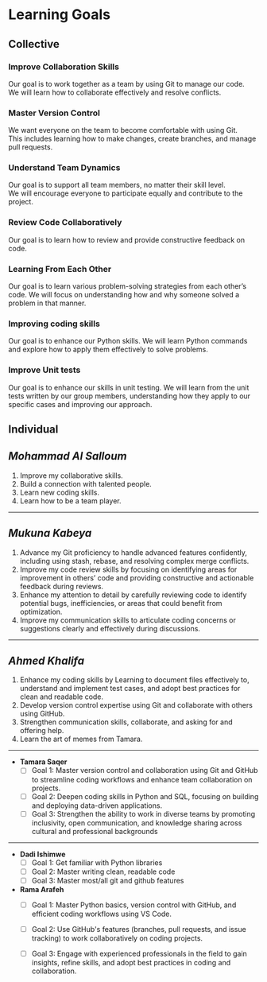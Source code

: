 # Learning Goals

## Collective

### Improve Collaboration Skills  

Our goal is to work together as a team by using Git to manage our code.  
We will learn how to collaborate effectively and resolve conflicts.

### Master Version Control  

We want everyone on the team to become comfortable with using Git.  
This includes learning how to make changes, create branches, and manage pull requests.

### Understand Team Dynamics  

Our goal is to support all team members, no matter their skill level.  
We will encourage everyone to participate equally and contribute to the project.

### Review Code Collaboratively  

Our goal is to learn how to review and provide constructive feedback on code.

### Learning From Each Other  

Our goal is to learn various problem-solving strategies from each other’s code.
We will focus on understanding how and why someone solved a problem in that manner.

### Improving coding skills

Our goal is to enhance our Python skills.
We will learn Python commands
and explore how to apply them effectively to solve problems.

### Improve Unit tests

Our goal is to enhance our skills in unit testing.
We will learn from the unit tests written by our group members,
understanding how they apply to our specific cases and improving our approach.

## Individual

## _Mohammad Al Salloum_

1. Improve my collaborative skills.
2. Build a connection with talented people.
3. Learn new coding skills.
4. Learn how to be a team player.

---

## _Mukuna Kabeya_

1. Advance my Git proficiency to handle advanced features confidently,
    including using stash, rebase, and resolving complex merge conflicts.
2. Improve my code review skills by focusing on identifying areas for
    improvement in others’ code and providing constructive
    and actionable feedback during reviews.
3. Enhance my attention to detail
    by carefully reviewing code to identify potential bugs,
    inefficiencies, or areas that could benefit from optimization.
4. Improve my communication skills to articulate coding concerns
    or suggestions clearly and effectively during discussions.

---

## _Ahmed Khalifa_

1. Enhance my coding skills by Learning to document files effectively to,
understand and implement test cases, and
 adopt best practices for clean and
readable code.
2. Develop version control expertise
    using Git and collaborate with others using GitHub.
3. Strengthen communication skills, collaborate,
    and asking for and offering help.
4. Learn the art of memes from Tamara.

---

- **Tamara Saqer**
  - [ ] Goal 1: Master version control and collaboration using Git and GitHub to
  streamline coding workflows and enhance team collaboration on projects.
  - [ ] Goal 2: Deepen coding skills in Python and SQL, focusing on building and
  deploying data-driven applications.
  - [ ] Goal 3: Strengthen the ability to work in diverse teams by promoting inclusivity,
   open communication, and knowledge sharing across cultural and professional backgrounds
  
---

- **Dadi Ishimwe**
  - [ ] Goal 1: Get familiar with Python libraries
  - [ ] Goal 2: Master writing clean, readable code
  - [ ] Goal 3: Master most/all git and github features

- **Rama Arafeh**
  - [ ] Goal 1: Master Python basics, version control with GitHub,
        and efficient coding workflows using VS Code.
  - [ ] Goal 2: Use GitHub's features (branches, pull requests, and issue tracking)
        to work collaboratively on coding projects.
  - [ ] Goal 3: Engage with experienced professionals in the field to gain insights,
         refine skills, and adopt best practices in coding and collaboration.

